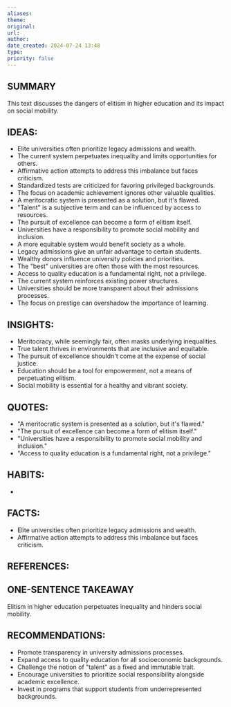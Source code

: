 ```yaml
---
aliases: 
theme: 
original: 
url: 
author: 
date_created: 2024-07-24 13:48
type: 
priority: false
---
```

## SUMMARY
This text discusses the dangers of elitism in higher education and its impact on social mobility. 

## IDEAS:
* Elite universities often prioritize legacy admissions and wealth.
* The current system perpetuates inequality and limits opportunities for others.
* Affirmative action attempts to address this imbalance but faces criticism.
* Standardized tests are criticized for favoring privileged backgrounds.
*  The focus on academic achievement ignores other valuable qualities.
* A meritocratic system is presented as a solution, but it's flawed.
*  "Talent" is a subjective term and can be influenced by access to resources.
* The pursuit of excellence can become a form of elitism itself.
* Universities have a responsibility to promote social mobility and inclusion.
* A more equitable system would benefit society as a whole.
*  Legacy admissions give an unfair advantage to certain students.
* Wealthy donors influence university policies and priorities.
*  The "best" universities are often those with the most resources.
*  Access to quality education is a fundamental right, not a privilege.
* The current system reinforces existing power structures.
* Universities should be more transparent about their admissions processes.
* The focus on prestige can overshadow the importance of learning.

## INSIGHTS:
* Meritocracy, while seemingly fair, often masks underlying inequalities. 
*  True talent thrives in environments that are inclusive and equitable. 
*  The pursuit of excellence shouldn't come at the expense of social justice.
*  Education should be a tool for empowerment, not a means of perpetuating elitism. 
*  Social mobility is essential for a healthy and vibrant society.

## QUOTES:
* "A meritocratic system is presented as a solution, but it's flawed."
* "The pursuit of excellence can become a form of elitism itself."
* "Universities have a responsibility to promote social mobility and inclusion."
*  "Access to quality education is a fundamental right, not a privilege."


## HABITS:

* 

## FACTS:
* Elite universities often prioritize legacy admissions and wealth.
* Affirmative action attempts to address this imbalance but faces criticism.

## REFERENCES:


## ONE-SENTENCE TAKEAWAY
Elitism in higher education perpetuates inequality and hinders social mobility.

## RECOMMENDATIONS:
*  Promote transparency in university admissions processes. 
*  Expand access to quality education for all socioeconomic backgrounds.
*  Challenge the notion of "talent" as a fixed and immutable trait. 
*  Encourage universities to prioritize social responsibility alongside academic excellence.
*  Invest in programs that support students from underrepresented backgrounds.



